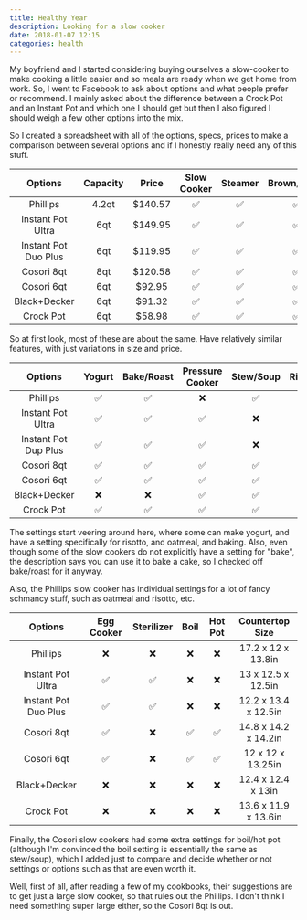 ```yaml
---
title: Healthy Year
description: Looking for a slow cooker
date: 2018-01-07 12:15
categories: health
---
```


My boyfriend and I started considering buying ourselves a slow-cooker to make cooking a little easier and so meals are ready when we get home from work. So, I went to Facebook to ask about options and what people prefer or recommend. I mainly asked about the difference between a Crock Pot and an Instant Pot and which one I should get but then I also figured I should weigh a few other options into the mix.

So I created a spreadsheet with all of the options, specs, prices to make a comparison between several options and if I honestly really need any of this stuff.

|  Options         | Capacity  |  Price    |  Slow Cooker|  Steamer |  Brown/Sauté | Keep Warm | Rice Cooker |
| :--------:       | :-------: | :-------: |:-----------:|:--------:|:------------:|:---------:| :---------: |
| Phillips         | 4.2qt     | $140.57   |      ✅      |    ✅    |      ✅      |     ✅     |     ✅      |
| Instant Pot Ultra | 6qt       | $149.95   |      ✅      |    ✅    |      ✅      |     ✅     |     ✅      |
| Instant Pot Duo Plus  | 6qt       | $119.95   |      ✅      |    ✅    |      ✅      |     ✅     |     ✅      |
| Cosori 8qt       | 8qt       | $120.58   |      ✅      |    ✅    |      ✅      |     ✅     |     ✅      |
| Cosori 6qt       | 6qt       | $92.95    |      ✅      |    ✅    |      ✅      |     ✅     |     ✅      |
| Black+Decker     | 6qt       | $91.32    |      ✅      |    ✅    |      ✅      |     ✅     |     ✅      |
| Crock Pot        | 6qt       | $58.98    |      ✅      |    ✅    |      ✅      |     ✅     |     ✅      |

So at first look, most of these are about the same. Have relatively similar features, with just variations in size and price.

|  Options         | Yogurt | Bake/Roast | Pressure Cooker | Stew/Soup | Risotto | Oatmeal |
| :--------:       |:------:|:----------:|:---------------:|:---------:|:-------:|:-------:|
| Phillips         |   ✅   |     ✅      |        ❌       |    ✅     |   ✅    |    ✅    |
| Instant Pot Ultra |   ✅   |     ✅      |        ✅       |    ❌     |   ❌    |    ❌    |
| Instant Pot Dup Plus  |   ✅   |     ✅      |        ✅       |    ❌     |   ❌    |    ❌    |
| Cosori 8qt       |   ✅   |     ✅      |        ✅       |    ✅     |   ❌    |    ❌    |
| Cosori 6qt       |   ✅   |     ✅      |        ✅       |    ✅     |   ❌    |    ❌    |
| Black+Decker     |   ❌   |     ❌      |        ✅       |    ✅     |   ❌    |    ❌    |
| Crock Pot        |   ✅   |     ✅      |        ✅       |    ✅     |   ✅    |    ❌    |

The settings start veering around here, where some can make yogurt, and have a setting specifically for risotto, and oatmeal, and baking. Also, even though some of the slow cookers do not explicitly have a setting for "bake", the description says you can use it to bake a cake, so I checked off bake/roast for it anyway.

Also, the Phillips slow cooker has individual settings for a lot of fancy schmancy stuff, such as oatmeal and risotto, etc.

|  Options         |   Egg Cooker | Sterilizer | Boil | Hot Pot |    Countertop Size   |
| :--------:       |  :---------: |:----------:|:----:|:-------:|:--------------------:|
| Phillips         |       ❌     |     ❌     |  ❌  |    ❌    | 17.2 x 12 x 13.8in   |
| Instant Pot Ultra |       ✅     |     ✅     |  ❌  |    ❌    | 13 x 12.5 x 12.5in   |
| Instant Pot Duo Plus  |       ✅     |     ✅     |  ❌  |    ❌    | 12.2 x 13.4 x 12.5in |
| Cosori 8qt       |       ✅     |     ❌     |  ✅  |    ✅    | 14.8 x 14.2 x 14.2in |
| Cosori 6qt       |       ✅     |     ❌     |  ✅  |    ✅    | 12 x 12 x 13.25in    |
| Black+Decker     |       ❌     |     ❌     |  ❌  |    ❌    | 12.4 x 12.4 x 13in   |
| Crock Pot        |       ❌     |     ❌     |  ❌  |    ❌    | 13.6 x 11.9 x 13.6in |

Finally, the Cosori slow cookers had some extra settings for boil/hot pot (although I'm convinced the boil setting is essentially the same as stew/soup), which I added just to compare and decide whether or not settings or options such as that are even worth it.

Well, first of all, after reading a few of my cookbooks, their suggestions are to get just a large slow cooker, so that rules out the Phillips. I don't think I need something super large either, so the Cosori 8qt is out.
